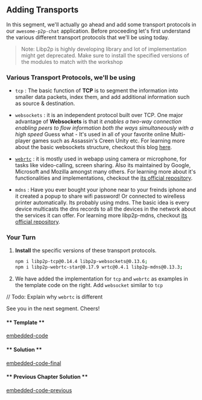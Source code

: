 ## Adding Transports

In this segment, we'll actually go ahead and add some transport protocols in our `awesome-p2p-chat` application. Before proceeding let's first understand the various different transport protocols that we'll be using today.

> Note: Libp2p is highly developing library and lot of implementation might get deprecated. Make sure to install the specified versions of the modules to match with the workshop

### Various Transport Protocols, we'll be using

- `tcp` : The basic function of **TCP** is to segment the information into smaller data packets, index them, and add additional information such as source & destination.

- `websockets` : it is an independent protocol built over TCP. One major advantage of **Websockets** is that it _enables a two-way connection enabling peers to flow information both the ways simultaneously with a high speed_ Guess what - It's used in all of your favorite online Multi-player games such as Assassin's Creen Unity etc. For learning more about the basic websockets structure, checkout this blog [here](https://www.tutorialspoint.com/websockets/websockets_quick_guide.htm).

- [`webrtc`](https://webrtc.org/) : it is mostly used in webapp using camera or microphone, for tasks like video-calling, screen sharing. Also its maintained by Google, Microsoft and Mozilla amongst many others. For learning more about it's functionalities and implementations, checkout the [its official repository](https://github.com/libp2p/js-libp2p-webrtc-star).

- `mdns` : Have you ever bought your iphone near to your freinds iphone and it created a popup to share wifi password! Or connected to wirelless printer automatically. Its probably using mdns. The basic idea is every device multicasts the dns records to all the devices in the network about the services it can offer. For learning more libp2p-mdns, checkout [its official repository](https://github.com/node-webrtc/node-webrtc).

### Your Turn

1. **Install** the specific versions of these transport protocols.
   ```bash
   npm i libp2p-tcp@0.14.4 libp2p-websockets@0.13.6;
   npm i libp2p-webrtc-star@0.17.9 wrtc@0.4.1 libp2p-mdns@0.13.3;
   ```
2. We have added the implementation for `tcp` and `webrtc` as examples in the template code on the right. Add `websocket` similar to `tcp`

// Todo: Explain why `webrtc` is different

See you in the next segment. Cheers!

<!-- tabs:start -->

#### ** Template **

[embedded-code](../assets/1/1.2-template-code.js ':include :type=code embed-template')

#### ** Solution **

[embedded-code-final](../assets/1/1.2-finished-code.js ':include :type=code embed-final')

#### ** Previous Chapter Solution **

[embedded-code-previous](../assets/1/1.1-finished-code.js ':include :type=code embed-previous')

<!-- tabs:end -->
